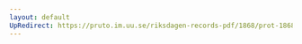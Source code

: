 ```yaml
---
layout: default
UpRedirect: https://pruto.im.uu.se/riksdagen-records-pdf/1868/prot-1868--ak--406.pdf
---
```

